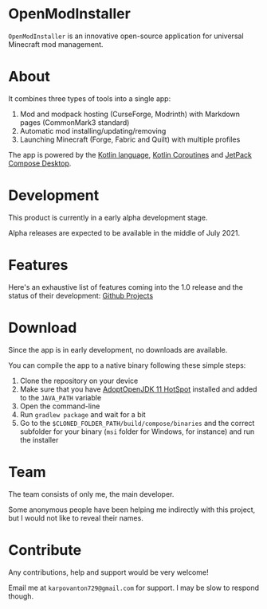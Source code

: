 # OpenModInstaller
`OpenModInstaller` is an innovative open-source application for universal Minecraft mod management.

# About

It combines three types of tools into a single app:

1. Mod and modpack hosting (CurseForge, Modrinth) with Markdown pages (CommonMark3 standard)
2. Automatic mod installing/updating/removing
3. Launching Minecraft (Forge, Fabric and Quilt) with multiple profiles

The app is powered by the [Kotlin language](https://kotlinlang.org/), [Kotlin Coroutines](https://kotlinlang.org/docs/coroutines-overview.html) and [JetPack Compose Desktop](https://www.jetbrains.com/lp/compose/).

# Development

This product is currently in a early alpha development stage.

Alpha releases are expected to be available in the middle of July 2021.

# Features

Here's an exhaustive list of features coming into the 1.0 release
and the status of their development: [Github Projects](https://github.com/OpenModInstaller/OpenModInstaller/projects/2)

# Download

Since the app is in early development, no downloads are available.

You can compile the app to a native binary following these simple steps:

1. Clone the repository on your device
2. Make sure that you have [AdoptOpenJDK 11 HotSpot](https://adoptopenjdk.net/) installed and added to the `JAVA_PATH` variable
3. Open the command-line
4. Run `gradlew package` and wait for a bit
5. Go to the `$CLONED_FOLDER_PATH/build/compose/binaries` and the correct subfolder for
your binary (`msi` folder for Windows, for instance) and run the installer

# Team

The team consists of only me, the main developer.

Some anonymous people have been helping me indirectly with this project, but I would not like to reveal their names.

# Contribute

Any contributions, help and support would be very welcome!

Email me at `karpovanton729@gmail.com` for support. I may be slow to respond though.
